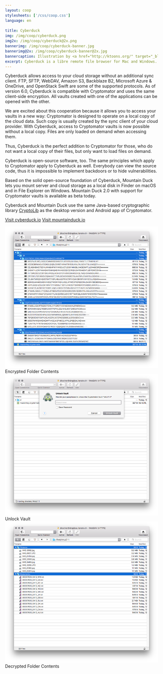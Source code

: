 ```yaml
---
layout: coop
stylesheets: ['/css/coop.css']
language: en

title: Cyberduck
img: /img/coop/cyberduck.png
img2x: /img/coop/cyberduck@2x.png
bannerimg: /img/coop/cyberduck-banner.jpg
bannerimg@2x: /img/coop/cyberduck-banner@2x.jpg
bannercaption: Illustration by <a href="http://ktoons.org/" target="_blank">Katharina Hagemann</a>
excerpt: Cyberduck is a libre remote file browser for Mac and Windows. As of version 6.0, Cyberduck supports Cryptomator vaults and thus is the perfect tool for all, who do not want to synchronize their cloud files locally.
---
```

Cyberduck allows access to your cloud storage without an additional sync client. FTP, SFTP, WebDAV, Amazon S3, Backblaze B2, Microsoft Azure & OneDrive, and OpenStack Swift are some of the supported protocols. As of version 6.0, Cyberduck is compatible with Cryptomator and uses the same client-side encryption. All vaults created with one of the applications can be opened with the other.

We are excited about this cooperation because it allows you to access your vaults in a new way: Cryptomator is designed to operate on a local copy of the cloud data. Such copy is usually created by the sync client of your cloud provider. With Cyberduck, access to Cryptomator vaults is now possible without a local copy. Files are only loaded on demand when accessing them.

Thus, Cyberduck is the perfect addition to Cryptomator for those, who do not want a local copy of their files, but only want to load files on demand.

Cyberduck is open-source software, too. The same principles which apply to Cryptomator apply to Cyberduck as well. Everybody can view the source code, thus it is impossible to implement backdoors or to hide vulnerabilities.

Based on the solid open-source foundation of Cyberduck, Mountain Duck lets you mount server and cloud storage as a local disk in Finder on macOS and in File Explorer on Windows. Mountain Duck 2.0 with support for Cryptomator vaults is available as beta today.

Cyberduck and Mountain Duck use the same Java-based cryptographic library <a href="https://github.com/cryptomator/cryptolib" target="_blank">CryptoLib</a> as the desktop version and Android app of Cryptomator.

<a class="btn btn-primary" href="https://cyberduck.io/" target="_blank"><span class="glyphicon glyphicon-link"></span> Visit cyberduck.io</a>
<a class="btn btn-primary" href="https://mountainduck.io/" target="_blank"><span class="glyphicon glyphicon-link"></span> Visit mountainduck.io</a>

<div class="row">
  <div class="col-sm-12 col-md-4">
    <div class="thumbnail">
      <img src="/img/coop/cyberduck-screenshot-1.png"/>
      <div class="caption">Encrypted Folder Contents</div>
    </div>
  </div>
  <div class="clearfix visible-sm-block"></div>
  <div class="col-sm-12 col-md-4">
    <div class="thumbnail">
      <img src="/img/coop/cyberduck-screenshot-2.png"/>
      <div class="caption">Unlock Vault</div>
    </div>
  </div>
  <div class="clearfix visible-sm-block"></div>
  <div class="col-sm-12 col-md-4">
    <div class="thumbnail">
      <img src="/img/coop/cyberduck-screenshot-3.png"/>
      <div class="caption">Decrypted Folder Contents</div>
    </div>
  </div>
</div>

